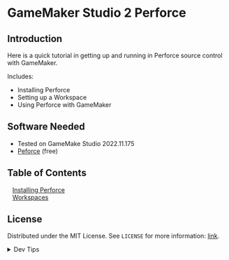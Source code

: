 # GameMaker Studio 2 Perforce

## Introduction
Here is a quick tutorial in getting up and running in Perforce source control with GameMaker.

Includes:

* Installing Perforce
* Setting up a Workspace
* Using Perforce with GameMaker

## Software Needed

* Tested on GameMake Studio 2022.11.175
* [Peforce](https://www.perforce.com/downloads/helix-visual-client-p4v) (free)


## Table of Contents

<kbd></kbd> &nbsp;&nbsp; [Installing Perforce](installing/README.md#user-content-installing-perforce) <br>
<kbd></kbd> &nbsp;&nbsp; [Workspaces](workspaces/README.md#user-content-workspaces-in-p4v) <br>
<!-- <kbd></kbd> &nbsp;&nbsp; [Data Types](data-types/README.md#user-content-gms2-data-types) <br>
<kbd></kbd> &nbsp;&nbsp; [Variables](variables/README.md#user-content-gms2-variables) <br>
<kbd></kbd> &nbsp;&nbsp; [If Statements](if-statements/README.md#user-content-gms2-if-statements) <br>
<kbd></kbd> &nbsp;&nbsp; [Loops](loops/README.md#user-content-gms2-loops) <br>
<kbd></kbd> &nbsp;&nbsp; [Screen Positioning I](positioning-text-1/README.md#user-content-screen-positioning-i) <br> -->

<!-- LICENSE -->
## License
Distributed under the MIT License. See `LICENSE` for more information: [link](LICENSE).

</p>
</details>
<details><summary>Dev Tips</summary>
make git m="add commit message"
</details>
